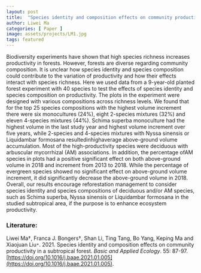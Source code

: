 ```yaml
---
layout: post
title:  "Species identity and composition effects on community productivity in a subtropical forest"
author: Liwei Ma
categories: [ Paper ]
image: assets/projects/LM1.jpg
tags: featured
---
```


Biodiversity experiments have shown that high species richness increases productivity in forests. However, forests are diverse regarding community composition. It is unclear how species identity and species composition could contribute to the variation of productivity and how their effects interact with species richness. Here we used data from a 9-year-old planted forest experiment with 40 species to test the effects of species identity and species composition on productivity. The plots in the experiment were designed with various compositions across richness levels. We found that for the top 25 species compositions with the highest volume increment there were six monocultures (24%), eight 2-species mixtures (32%) and eleven 4-species mixtures (44%). Schima superba monoculture had the highest volume in the last study year and highest volume increment over five years, while 2-species and 4-species mixtures with Nyssa sinensis or Liquidambar formosana resultedinhighaverage above-ground volume accumulation. Most of the high-productivity species were deciduous with arbuscular mycorrhizal (AM) associations. In addition, the percentage ofAM species in plots had a positive significant effect on both above-ground volume in 2018 and increment from 2013 to 2018. While the percentage of evergreen species showed no significant effect on above-ground volume increment, it did significantly decrease the above-ground volume in 2018. Overall, our results encourage reforestation management to consider species identity and species compositions of deciduous and/or AM species, such as Schima superba, Nyssa sinensis or Liquidambar formosana in the studied subtropical area, if the purpose is to enhance ecosystem productivity.

### Literature:
Liwei Ma†, Franca J. Bongers†, Shan Li, Ting Tang, Bo Yang, Keping Ma and Xiaojuan Liu<code>&ast;</code>. 2021. Species identity and composition effects on community productivity in a subtropical forest. *Basic and Applied Ecology*. 55: 87-97. [https://doi.org/10.1016/j.baae.2021.01.005](https://doi.org/10.1016/j.baae.2021.01.005).
